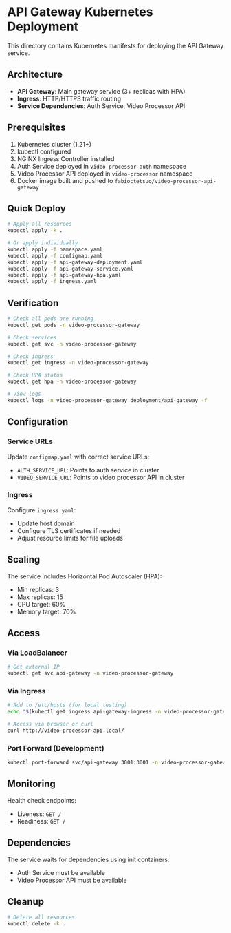 # API Gateway Kubernetes Deployment

This directory contains Kubernetes manifests for deploying the API Gateway service.

## Architecture

- **API Gateway**: Main gateway service (3+ replicas with HPA)
- **Ingress**: HTTP/HTTPS traffic routing
- **Service Dependencies**: Auth Service, Video Processor API

## Prerequisites

1. Kubernetes cluster (1.21+)
2. kubectl configured
3. NGINX Ingress Controller installed
4. Auth Service deployed in `video-processor-auth` namespace
5. Video Processor API deployed in `video-processor` namespace
6. Docker image built and pushed to `fabioctetsuo/video-processor-api-gateway`

## Quick Deploy

```bash
# Apply all resources
kubectl apply -k .

# Or apply individually
kubectl apply -f namespace.yaml
kubectl apply -f configmap.yaml
kubectl apply -f api-gateway-deployment.yaml
kubectl apply -f api-gateway-service.yaml
kubectl apply -f api-gateway-hpa.yaml
kubectl apply -f ingress.yaml
```

## Verification

```bash
# Check all pods are running
kubectl get pods -n video-processor-gateway

# Check services
kubectl get svc -n video-processor-gateway

# Check ingress
kubectl get ingress -n video-processor-gateway

# Check HPA status
kubectl get hpa -n video-processor-gateway

# View logs
kubectl logs -n video-processor-gateway deployment/api-gateway -f
```

## Configuration

### Service URLs
Update `configmap.yaml` with correct service URLs:
- `AUTH_SERVICE_URL`: Points to auth service in cluster
- `VIDEO_SERVICE_URL`: Points to video processor API in cluster

### Ingress
Configure `ingress.yaml`:
- Update host domain
- Configure TLS certificates if needed
- Adjust resource limits for file uploads

## Scaling

The service includes Horizontal Pod Autoscaler (HPA):
- Min replicas: 3
- Max replicas: 15
- CPU target: 60%
- Memory target: 70%

## Access

### Via LoadBalancer
```bash
# Get external IP
kubectl get svc api-gateway -n video-processor-gateway
```

### Via Ingress
```bash
# Add to /etc/hosts (for local testing)
echo "$(kubectl get ingress api-gateway-ingress -n video-processor-gateway -o jsonpath='{.status.loadBalancer.ingress[0].ip}') video-processor-api.local" >> /etc/hosts

# Access via browser or curl
curl http://video-processor-api.local/
```

### Port Forward (Development)
```bash
kubectl port-forward svc/api-gateway 3001:3001 -n video-processor-gateway
```

## Monitoring

Health check endpoints:
- Liveness: `GET /`
- Readiness: `GET /`

## Dependencies

The service waits for dependencies using init containers:
- Auth Service must be available
- Video Processor API must be available

## Cleanup

```bash
# Delete all resources
kubectl delete -k .
```